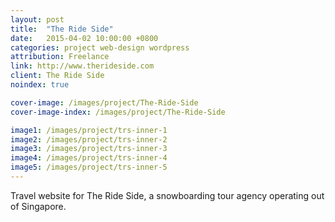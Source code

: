 ```yaml
---
layout: post
title:  "The Ride Side"
date:   2015-04-02 10:00:00 +0800
categories: project web-design wordpress
attribution: Freelance
link: http://www.therideside.com
client: The Ride Side
noindex: true

cover-image: /images/project/The-Ride-Side
cover-image-index: /images/project/The-Ride-Side

image1: /images/project/trs-inner-1
image2: /images/project/trs-inner-2
image3: /images/project/trs-inner-3
image4: /images/project/trs-inner-4
image5: /images/project/trs-inner-5
---
```


Travel website for The Ride Side, a snowboarding tour agency operating out of Singapore.

<!-- Website powered by WordPress CMS and Avada Theme framework. -->